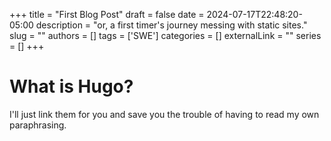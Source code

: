 +++
title = "First Blog Post" 
draft = false
date = 2024-07-17T22:48:20-05:00
description = "or, a first timer's journey messing with static sites."
slug = ""
authors = []
tags = ['SWE']
categories = []
externalLink = ""
series = []
+++

# What is Hugo?

I'll just link them for you and save you the trouble of having to read my own paraphrasing.